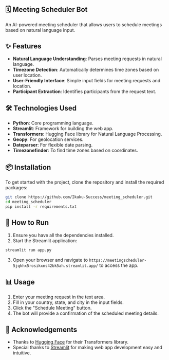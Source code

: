 ## 🗓️ Meeting Scheduler Bot

An AI-powered meeting scheduler that allows users to schedule meetings based on natural language input. 

## ✨ Features

- **Natural Language Understanding**: Parses meeting requests in natural language.
- **Timezone Detection**: Automatically determines time zones based on user location.
- **User-Friendly Interface**: Simple input fields for meeting requests and location.
- **Participant Extraction**: Identifies participants from the request text.

## 🛠️ Technologies Used

- **Python**: Core programming language.
- **Streamlit**: Framework for building the web app.
- **Transformers**: Hugging Face library for Natural Language Processing.
- **Geopy**: For geolocation services.
- **Dateparser**: For flexible date parsing.
- **Timezonefinder**: To find time zones based on coordinates.

## 📦 Installation

To get started with the project, clone the repository and install the required packages:

```bash
git clone https://github.com/Ikuku-Success/meeting_scheduler.git
cd meeting_scheduler
pip install -r requirements.txt
```

## 🚀 How to Run

1. Ensure you have all the dependencies installed.
2. Start the Streamlit application:

```bash
streamlit run app.py
```

3. Open your browser and navigate to `https://meetingscheduler-5jqkhx5rosikxns42bk5ah.streamlit.app/` to access the app.

## 📊 Usage

1. Enter your meeting request in the text area.
2. Fill in your country, state, and city in the input fields.
3. Click the "Schedule Meeting" button.
4. The bot will provide a confirmation of the scheduled meeting details.


## 🌟 Acknowledgements

- Thanks to [Hugging Face](https://huggingface.co/) for their Transformers library.
- Special thanks to [Streamlit](https://streamlit.io/) for making web app development easy and intuitive.
```
